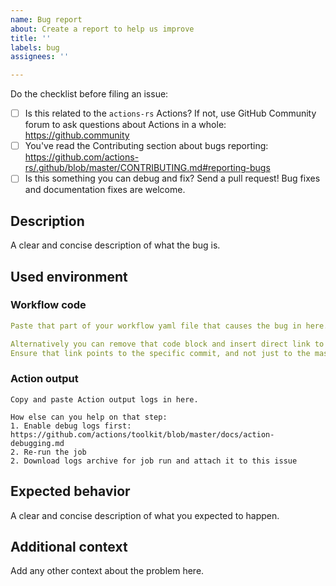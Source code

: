 ```yaml
---
name: Bug report
about: Create a report to help us improve
title: ''
labels: bug
assignees: ''

---
```


Do the checklist before filing an issue:

 * [ ] Is this related to the `actions-rs` Actions? If not, use GitHub Community forum to ask questions about Actions in a whole: https://github.community
 * [ ] You've read the Contributing section about bugs reporting: https://github.com/actions-rs/.github/blob/master/CONTRIBUTING.md#reporting-bugs
 * [ ] Is this something you can debug and fix? Send a pull request! Bug fixes and documentation fixes are welcome.

## Description

A clear and concise description of what the bug is.

## Used environment

### Workflow code

```yaml
Paste that part of your workflow yaml file that causes the bug in here.

Alternatively you can remove that code block and insert direct link to your workflow file.
Ensure that link points to the specific commit, and not just to the master branch.
```
 
### Action output

```
Copy and paste Action output logs in here.

How else can you help on that step:
1. Enable debug logs first: https://github.com/actions/toolkit/blob/master/docs/action-debugging.md
2. Re-run the job
2. Download logs archive for job run and attach it to this issue
```

## Expected behavior

A clear and concise description of what you expected to happen.

## Additional context

Add any other context about the problem here.
